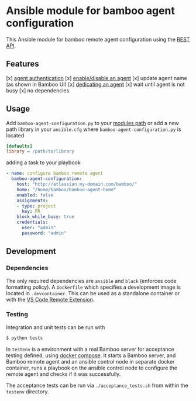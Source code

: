 # Ansible module for bamboo agent configuration

This Ansible module for bamboo remote agent configuration 
using the [REST API](https://docs.atlassian.com/atlassian-bamboo/REST/6.9.2).

## Features
[x] [agent authentication](https://confluence.atlassian.com/bamboo/agent-authentication-289277196.html)
[x] [enable/disable an agent](https://confluence.atlassian.com/bamboo/disabling-or-deleting-an-agent-289277174.html)
[x] update agent name (as shown in Bamboo UI)
[x] [dedicating an agent](https://confluence.atlassian.com/bamboo/dedicating-an-agent-629015108.html)
[x] wait until agent is not busy
[x] no dependencies

## Usage
Add `bamboo-agent-configuration.py` to your [modules path](https://docs.ansible.com/ansible/latest/dev_guide/developing_locally.html)
or add a new path library in your `ansible.cfg` where `bamboo-agent-configuration.py` is located
```ini
[defaults]
library = /path/to/library
```

adding a task to your playbook
```yaml
- name: configure bamboo remote agent
  bamboo-agent-configuration:
    host: "http://atlassian.my-domain.com/bamboo/"
    home: "/home/bamboo/bamboo-agent-home"
    enabled: false
    assignments:
    - type: project
      key: PR
    block_while_busy: true
    credentials:
      user: "admin"
      password: "admin"
```

## Development
### Dependencies
The only required dependencies are `ansible` and `black` (enforces code formatting policy).
A `Dockerfile` which specifies a development image is located in `.devcontainer`.
This can be used as a standalone container or with the [VS Code Remote Extension](https://code.visualstudio.com/docs/remote/remote-overview).

### Testing
Integration and unit tests can be run with
```bash
$ python tests
```

In `testenv` is a environment with a real Bamboo server for acceptance testing defined,
using [docker compose](https://docs.docker.com/compose/).
It starts a Bamboo server, and Bamboo remote agent and an ansible control node in separate docker container, 
runs a playbook on the ansible control node to configure the remote agent and checks if it was successfully.

The acceptance tests can be run via `./acceptance_tests.sh` from within the `testenv` directory. 